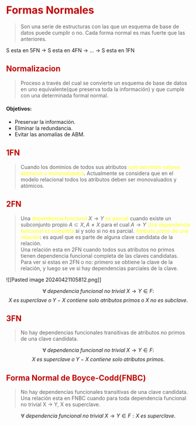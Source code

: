 # <span style="color:#c00000">Formas Normales</span> 

> Son una serie de estructuras con las que un esquema de base de datos puede cumplir o no.
> Cada forma normal es mas fuerte que las anteriores.

S esta en 5FN -> S esta en 4FN -> ... -> S esta en 1FN

## <span style="color:#c00000">Normalizacion</span> 

> Proceso a través del cual se convierte un esquema de base de datos en uno equivalente(que preserva toda la información) y que cumple con una determinada formal normal.

#### Objetivos:
- Preservar la información.
- Eliminar la redundancia.
- Evitar las anomalías de ABM.

## <span style="color:#c00000">1FN</span> 

> Cuando los dominios de todos sus atributos <span style="color:#ffff00">solo permiten valores atómicos y monovaluados</span>.
> Actualmente se considera que en el modelo relacional todos los atributos deben ser monovaluados y atómicos.
## <span style="color:#c00000">2FN</span>

>  Una <span style="color:#ffff00">dependencia funcional</span> $X \rightarrow Y$ <span style="color:#ffff00">es parcial</span> cuando existe un subconjunto propio $A \subset X, A \neq X$ para el cual $A \rightarrow Y$
> <span style="color:#ffff00">Una dependencia funcional es completa</span> si y solo si no es parcial.
> <span style="color:#ffff00">Atributo primo de una relación</span>: es aquel que es parte de alguna clave candidata de la relación.  
> Una relación esta en 2FN cuando todos sus atributos no primos tienen dependencia funcional completa de las claves candidatas.
> Para ver si estas en 2FN o no: primero se obtiene la clave de la relación, y luego se ve si hay dependencias parciales de la clave.


![[Pasted image 20240421105812.png]]

$$\forall \; dependencia \; funcional \; no \; trivial \; X \rightarrow Y \in F:$$
$$ X \; es\; superclave \; o \; Y-X \; contiene \; solo \; atributos \; primos \; o \; X \; no \; es  \; subclave.$$

## <span style="color:#c00000">3FN</span> 
> No hay dependencias funcionales transitivas de atributos no primos de una clave candidata.

$$\forall \; dependencia \; funcional \; no \; trivial \; X \rightarrow Y \in F:$$
$$ X \; es\; superclave \; o \; Y-X \; contiene \; solo \; atributos \; primos.$$
## <span style="color:#c00000">Forma Normal de Boyce-Codd(FNBC)</span> 
> No hay dependencias funcionales transitivas de una clave candidata.
> Una relación esta en FNBC cuando para toda dependencia funcional no trivial X -> Y, X es superclave.

$$\forall \; dependencia \; funcional \; no \; trivial \; X \rightarrow Y \in F: X \; es\; superclave.$$